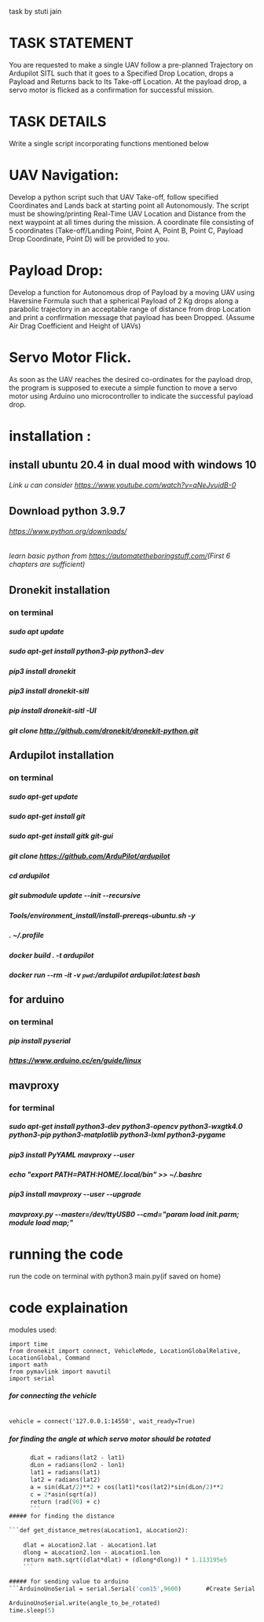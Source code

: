  task by stuti jain
 
 # TASK STATEMENT 
 You are requested to make a single UAV follow a pre-planned Trajectory on Ardupilot SITL such that it goes to a Specified Drop Location, drops a Payload and Returns back to Its Take-off Location. At the payload drop, a servo motor is flicked as a confirmation for successful mission.
 
  # TASK DETAILS  
Write a single script incorporating functions mentioned below 
  
  # UAV Navigation:  
Develop a python script such that UAV Take-off, follow specified Coordinates and Lands back at starting point all Autonomously. The script must be showing/printing Real-Time UAV Location and Distance from the next waypoint at all times during the mission.​ ​A coordinate file consisting of 5 coordinates (Take-off/Landing Point, 
Point A, Point B, Point C, Payload Drop Coordinate, Point D) will be provided to you.  
 
  # Payload Drop:  
Develop a function for Autonomous drop of Payload by a ​moving​ UAV using Haversine Formula such that a spherical Payload of 2 Kg drops along a​ parabolic trajectory​ in an ​acceptable range of distance​ ​from drop 
Location​ and ​print a confirmation message​ that payload has been Dropped. (Assume Air Drag Coefficient and Height of UAVs) 

  # Servo Motor Flick. 
As soon as the UAV reaches the desired co-ordinates for the payload drop, the program is supposed to execute a simple function to move a servo motor using Arduino uno microcontroller to indicate the successful payload drop.


# installation :
## install ubuntu 20.4 in dual mood with windows 10
###### Link u can consider  https://www.youtube.com/watch?v=qNeJvujdB-0  
   
## Download python 3.9.7
   ###### https://www.python.org/downloads/
   ###### learn basic python from https://automatetheboringstuff.com/​ (First 6 chapters are sufficient)
## Dronekit installation
   ### on terminal
   ##### sudo apt update
   ##### sudo apt-get install python3-pip python3-dev
   ##### pip3 install dronekit
   ##### pip3 install dronekit-sitl
   ##### pip install dronekit-sitl -UI
   ##### git clone http://github.com/dronekit/dronekit-python.git
## Ardupilot installation
   ### on terminal
   #####    sudo apt-get update
   #####    sudo apt-get install git
   #####    sudo apt-get install gitk git-gui
   #####    git clone https://github.com/ArduPilot/ardupilot
   #####    cd ardupilot
   #####    git submodule update --init --recursive
   #####    Tools/environment_install/install-prereqs-ubuntu.sh -y
   #####    . ~/.profile
   #####    docker build . -t ardupilot
   #####    docker run --rm -it -v `pwd`:/ardupilot ardupilot:latest bash
      
## for arduino
   ### on terminal
#####    pip install pyserial
#####   	https://www.arduino.cc/en/guide/linux
		
		
## mavproxy
  ### for terminal 
##### sudo apt-get install python3-dev python3-opencv python3-wxgtk4.0 python3-pip python3-matplotlib python3-lxml python3-pygame
##### 	pip3 install PyYAML mavproxy --user
##### 	echo "export PATH=$PATH:$HOME/.local/bin" >> ~/.bashrc
##### 	pip3 install mavproxy --user --upgrade
##### 	mavproxy.py --master=/dev/ttyUSB0 --cmd="param load init.parm; module load map;"

     
     
# running the code
 run the code on terminal with python3 main.py(if saved on home)
 
 
# code explaination
 modules used:
``` from __future__ import print_function
import time
from dronekit import connect, VehicleMode, LocationGlobalRelative, LocationGlobal, Command
import math
from pymavlink import mavutil
import serial 
```


#####  for connecting the vehicle
```from dronekit import connect

vehicle = connect('127.0.0.1:14550', wait_ready=True) 
```

##### for finding the angle at which servo motor should be rotated 

```def haversine(lat1, lon1, lat2, lon2):
      dLat = radians(lat2 - lat1)
      dLon = radians(lon2 - lon1)
      lat1 = radians(lat1)
      lat2 = radians(lat2)
      a = sin(dLat/2)**2 + cos(lat1)*cos(lat2)*sin(dLon/2)**2
      c = 2*asin(sqrt(a))
      return (rad(90) + c) 
      ```
##### for finding the distance

```def get_distance_metres(aLocation1, aLocation2):
   
    dlat = aLocation2.lat - aLocation1.lat
    dlong = aLocation2.lon - aLocation1.lon
    return math.sqrt((dlat*dlat) + (dlong*dlong)) * 1.113195e5 
    ```
		
##### for sending value to arduino
```ArduinoUnoSerial = serial.Serial('com15',9600)       #Create Serial port object called ArduinoUnoSerialData time.sleep(2)                                                             #wait for 2 secounds for the communication to get established

ArduinoUnoSerial.write(angle_to_be_rotated)
time.sleep(5)
```



     
